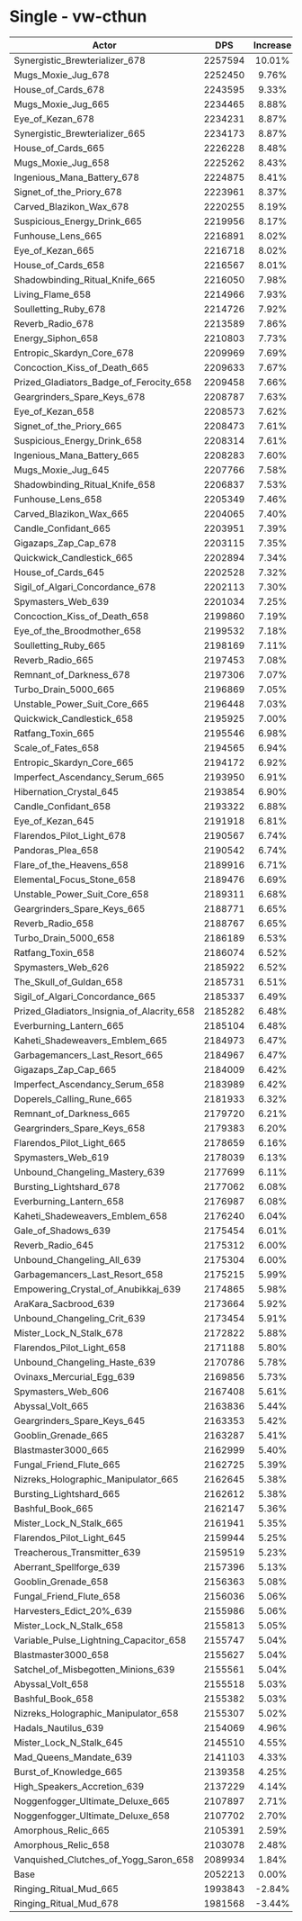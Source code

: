# Single - vw-cthun
| Actor | DPS | Increase |
|---|:---:|:---:|
|Synergistic_Brewterializer_678|2257594|10.01%|
|Mugs_Moxie_Jug_678|2252450|9.76%|
|House_of_Cards_678|2243595|9.33%|
|Mugs_Moxie_Jug_665|2234465|8.88%|
|Eye_of_Kezan_678|2234231|8.87%|
|Synergistic_Brewterializer_665|2234173|8.87%|
|House_of_Cards_665|2226228|8.48%|
|Mugs_Moxie_Jug_658|2225262|8.43%|
|Ingenious_Mana_Battery_678|2224875|8.41%|
|Signet_of_the_Priory_678|2223961|8.37%|
|Carved_Blazikon_Wax_678|2220255|8.19%|
|Suspicious_Energy_Drink_665|2219956|8.17%|
|Funhouse_Lens_665|2216891|8.02%|
|Eye_of_Kezan_665|2216718|8.02%|
|House_of_Cards_658|2216567|8.01%|
|Shadowbinding_Ritual_Knife_665|2216050|7.98%|
|Living_Flame_658|2214966|7.93%|
|Soulletting_Ruby_678|2214726|7.92%|
|Reverb_Radio_678|2213589|7.86%|
|Energy_Siphon_658|2210803|7.73%|
|Entropic_Skardyn_Core_678|2209969|7.69%|
|Concoction_Kiss_of_Death_665|2209633|7.67%|
|Prized_Gladiators_Badge_of_Ferocity_658|2209458|7.66%|
|Geargrinders_Spare_Keys_678|2208787|7.63%|
|Eye_of_Kezan_658|2208573|7.62%|
|Signet_of_the_Priory_665|2208473|7.61%|
|Suspicious_Energy_Drink_658|2208314|7.61%|
|Ingenious_Mana_Battery_665|2208283|7.60%|
|Mugs_Moxie_Jug_645|2207766|7.58%|
|Shadowbinding_Ritual_Knife_658|2206837|7.53%|
|Funhouse_Lens_658|2205349|7.46%|
|Carved_Blazikon_Wax_665|2204065|7.40%|
|Candle_Confidant_665|2203951|7.39%|
|Gigazaps_Zap_Cap_678|2203115|7.35%|
|Quickwick_Candlestick_665|2202894|7.34%|
|House_of_Cards_645|2202528|7.32%|
|Sigil_of_Algari_Concordance_678|2202113|7.30%|
|Spymasters_Web_639|2201034|7.25%|
|Concoction_Kiss_of_Death_658|2199860|7.19%|
|Eye_of_the_Broodmother_658|2199532|7.18%|
|Soulletting_Ruby_665|2198169|7.11%|
|Reverb_Radio_665|2197453|7.08%|
|Remnant_of_Darkness_678|2197306|7.07%|
|Turbo_Drain_5000_665|2196869|7.05%|
|Unstable_Power_Suit_Core_665|2196448|7.03%|
|Quickwick_Candlestick_658|2195925|7.00%|
|Ratfang_Toxin_665|2195546|6.98%|
|Scale_of_Fates_658|2194565|6.94%|
|Entropic_Skardyn_Core_665|2194172|6.92%|
|Imperfect_Ascendancy_Serum_665|2193950|6.91%|
|Hibernation_Crystal_645|2193854|6.90%|
|Candle_Confidant_658|2193322|6.88%|
|Eye_of_Kezan_645|2191918|6.81%|
|Flarendos_Pilot_Light_678|2190567|6.74%|
|Pandoras_Plea_658|2190542|6.74%|
|Flare_of_the_Heavens_658|2189916|6.71%|
|Elemental_Focus_Stone_658|2189476|6.69%|
|Unstable_Power_Suit_Core_658|2189311|6.68%|
|Geargrinders_Spare_Keys_665|2188771|6.65%|
|Reverb_Radio_658|2188767|6.65%|
|Turbo_Drain_5000_658|2186189|6.53%|
|Ratfang_Toxin_658|2186074|6.52%|
|Spymasters_Web_626|2185922|6.52%|
|The_Skull_of_Guldan_658|2185731|6.51%|
|Sigil_of_Algari_Concordance_665|2185337|6.49%|
|Prized_Gladiators_Insignia_of_Alacrity_658|2185282|6.48%|
|Everburning_Lantern_665|2185104|6.48%|
|Kaheti_Shadeweavers_Emblem_665|2184973|6.47%|
|Garbagemancers_Last_Resort_665|2184967|6.47%|
|Gigazaps_Zap_Cap_665|2184009|6.42%|
|Imperfect_Ascendancy_Serum_658|2183989|6.42%|
|Doperels_Calling_Rune_665|2181933|6.32%|
|Remnant_of_Darkness_665|2179720|6.21%|
|Geargrinders_Spare_Keys_658|2179383|6.20%|
|Flarendos_Pilot_Light_665|2178659|6.16%|
|Spymasters_Web_619|2178039|6.13%|
|Unbound_Changeling_Mastery_639|2177699|6.11%|
|Bursting_Lightshard_678|2177062|6.08%|
|Everburning_Lantern_658|2176987|6.08%|
|Kaheti_Shadeweavers_Emblem_658|2176240|6.04%|
|Gale_of_Shadows_639|2175454|6.01%|
|Reverb_Radio_645|2175312|6.00%|
|Unbound_Changeling_All_639|2175304|6.00%|
|Garbagemancers_Last_Resort_658|2175215|5.99%|
|Empowering_Crystal_of_Anubikkaj_639|2174865|5.98%|
|AraKara_Sacbrood_639|2173664|5.92%|
|Unbound_Changeling_Crit_639|2173454|5.91%|
|Mister_Lock_N_Stalk_678|2172822|5.88%|
|Flarendos_Pilot_Light_658|2171188|5.80%|
|Unbound_Changeling_Haste_639|2170786|5.78%|
|Ovinaxs_Mercurial_Egg_639|2169856|5.73%|
|Spymasters_Web_606|2167408|5.61%|
|Abyssal_Volt_665|2163836|5.44%|
|Geargrinders_Spare_Keys_645|2163353|5.42%|
|Gooblin_Grenade_665|2163287|5.41%|
|Blastmaster3000_665|2162999|5.40%|
|Fungal_Friend_Flute_665|2162725|5.39%|
|Nizreks_Holographic_Manipulator_665|2162645|5.38%|
|Bursting_Lightshard_665|2162612|5.38%|
|Bashful_Book_665|2162147|5.36%|
|Mister_Lock_N_Stalk_665|2161941|5.35%|
|Flarendos_Pilot_Light_645|2159944|5.25%|
|Treacherous_Transmitter_639|2159519|5.23%|
|Aberrant_Spellforge_639|2157396|5.13%|
|Gooblin_Grenade_658|2156363|5.08%|
|Fungal_Friend_Flute_658|2156036|5.06%|
|Harvesters_Edict_20%_639|2155986|5.06%|
|Mister_Lock_N_Stalk_658|2155813|5.05%|
|Variable_Pulse_Lightning_Capacitor_658|2155747|5.04%|
|Blastmaster3000_658|2155627|5.04%|
|Satchel_of_Misbegotten_Minions_639|2155561|5.04%|
|Abyssal_Volt_658|2155518|5.03%|
|Bashful_Book_658|2155382|5.03%|
|Nizreks_Holographic_Manipulator_658|2155307|5.02%|
|Hadals_Nautilus_639|2154069|4.96%|
|Mister_Lock_N_Stalk_645|2145510|4.55%|
|Mad_Queens_Mandate_639|2141103|4.33%|
|Burst_of_Knowledge_665|2139358|4.25%|
|High_Speakers_Accretion_639|2137229|4.14%|
|Noggenfogger_Ultimate_Deluxe_665|2107897|2.71%|
|Noggenfogger_Ultimate_Deluxe_658|2107702|2.70%|
|Amorphous_Relic_665|2105391|2.59%|
|Amorphous_Relic_658|2103078|2.48%|
|Vanquished_Clutches_of_Yogg_Saron_658|2089934|1.84%|
|Base|2052213|0.00%|
|Ringing_Ritual_Mud_665|1993843|-2.84%|
|Ringing_Ritual_Mud_678|1981568|-3.44%|
